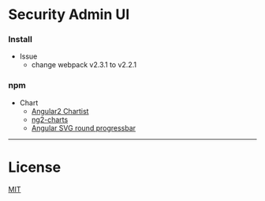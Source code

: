 # Security Admin UI

### Install

* Issue
  * change webpack v2.3.1 to v2.2.1

### npm

* Chart
  * [Angular2 Chartist](https://willsoto.github.io/ng-chartist/demo/#demo)
  * [ng2-charts](http://valor-software.com/ng2-charts/)
  * [Angular SVG round progressbar](http://crisbeto.github.io/angular-svg-round-progressbar/)
___

# License
 [MIT](/LICENSE)
